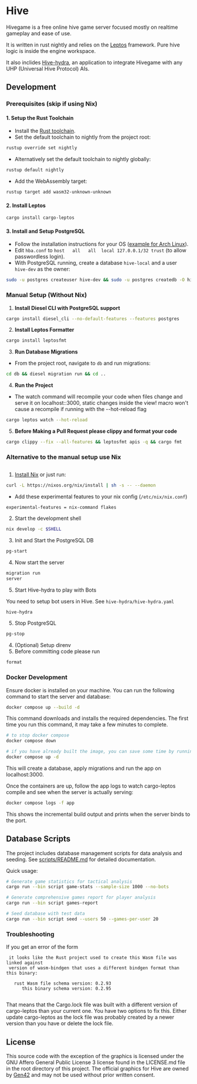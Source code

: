 # Hive

Hivegame is a free online hive game server focused mostly on realtime gameplay and ease of use.

It is written in rust nightly and relies on the [Leptos](https://leptos.dev/) framework. Pure hive logic is inside the engine workspace.

It also inclides [Hive-hydra](hive-hydra/README.md), an application to integrate Hivegame with any UHP (Universal Hive Protocol) AIs.

## Development

### Prerequisites (skip if using Nix)

#### 1. Setup the Rust Toolchain
- Install the [Rust toolchain](https://www.rust-lang.org/tools/install).
- Set the default toolchain to nightly from the project root:
```sh
rustup override set nightly
```
- Alternatively set the default toolchain to nightly globally:
```sh 
rustup default nightly
```
- Add the WebAssembly target:
```sh
rustup target add wasm32-unknown-unknown
```

#### 2. Install Leptos
```sh
cargo install cargo-leptos
```

#### 3. Install and Setup PostgreSQL
- Follow the installation instructions for your OS ([example for Arch Linux](https://wiki.archlinux.org/title/PostgreSQL)).
- Edit `hba.conf` to `host   all   all  local 127.0.0.1/32 trust` (to allow passwordless login).
- With PostgreSQL running, create a database `hive-local` and a user `hive-dev` as the owner:
```sh
sudo -u postgres createuser hive-dev && sudo -u postgres createdb -O hive-dev hive-local
```

### Manual Setup (Without Nix)

1. **Install Diesel CLI with PostgreSQL support**
```sh
cargo install diesel_cli --no-default-features --features postgres
```
2. **Install Leptos Formatter**
```sh
cargo install leptosfmt
```
3. **Run Database Migrations**
- From the project root, navigate to `db` and run migrations:
```sh
cd db && diesel migration run && cd ..
```
4. **Run the Project**
- The watch command will recompile your code when files change and serve it on localhost::3000, static changes inside the view! macro won't cause a recompile if running with the --hot-reload flag
```sh
cargo leptos watch --hot-reload
```
5. **Before Making a Pull Request please clippy and format your code**
```sh
cargo clippy --fix --all-features && leptosfmt apis -q && cargo fmt
```     

### Alternative to the manual setup use Nix

## 

1. [Install Nix](https://nix.dev/install-nix.html) or just run:
```sh
curl -L https://nixos.org/nix/install | sh -s -- --daemon
```
- Add these experimental features to your nix config (`/etc/nix/nix.conf`)
```
experimental-features = nix-command flakes
```
2. Start the development shell
```sh
nix develop -c $SHELL
```
3. Init and Start the PostgreSQL DB
``` sh
pg-start
```

4. Now start the server
```sh
migration run
server
```
5. Start Hive-hydra to play with Bots

You need to setup bot users in Hive. See `hive-hydra/hive-hydra.yaml`

```sh
hive-hydra
```

5. Stop PostgreSQL
``` sh
pg-stop
```

4. (Optional) Setup direnv
5. Before committing code please run
```sh
format
```


### Docker Development

Ensure docker is installed on your machine. You can run the following command to start the server and database:

```sh
docker compose up --build -d
```

This command downloads and installs the required dependencies. The first time you run this command, it may take a few minutes to complete.

```sh
# to stop docker compose
docker compose down

# if you have already built the image, you can save some time by running without the build flag:
docker compose up -d
```

This will create a database, apply migrations and run the app on localhost:3000.

Once the containers are up, follow the app logs to watch cargo-leptos compile and see when the server is actually serving:

```sh
docker compose logs -f app
```
This shows the incremental build output and prints when the server binds to the port.

## Database Scripts

The project includes database management scripts for data analysis and seeding. See [scripts/README.md](scripts/README.md) for detailed documentation.

Quick usage:
```sh
# Generate game statistics for tactical analysis
cargo run --bin script game-stats --sample-size 1000 --no-bots

# Generate comprehensive games report for player analysis
cargo run --bin script games-report

# Seed database with test data
cargo run --bin script seed --users 50 --games-per-user 20
```

### Troubleshooting

If you get an error of the form
```
 it looks like the Rust project used to create this Wasm file was linked against
 version of wasm-bindgen that uses a different bindgen format than this binary:
 
   rust Wasm file schema version: 0.2.93
      this binary schema version: 0.2.95
 
```
That means that the Cargo.lock file was built with a different version of cargo-leptos than your current one.
You have two options to fix this. 
Either update cargo-leptos as the lock file was probably created by a newer version than you have or delete the lock file.

## License
This source code with the exception of the graphics is licensed under the GNU
Affero General Public License 3 license found in the LICENSE.md file in the
root directory of this project.
The official graphics for Hive are owned by [Gen42](https://gen42.com/) and may
not be used without prior written consent.
